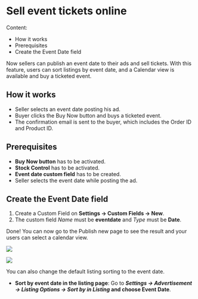 
# Sell event tickets online
Content:
-  How it works
-   Prerequisites
-   Create the Event Date field

Now sellers can publish an event date to their ads and sell tickets. With this feature, users can sort listings by event date, and a Calendar view is available and buy a ticketed event.

## How it works

-   Seller selects an event date posting his ad.
-   Buyer clicks the Buy Now button and buys a ticketed event.
-   The confirmation email is sent to the buyer, which includes the Order ID and Product ID.

## Prerequisites

-   **Buy Now button** has to be activated.
-  **Stock Control** has to be activated.
-   **Event date custom field** has to be created.
-   Seller selects the event date while posting the ad.

## Create the Event Date field

1.  Create a Custom Field on  **Settings -> Custom Fields -> New**.
2.  The custom field  _Name_  must be  **eventdate**  and  _Type_  must be  **Date**.

Done! You can now go to the Publish new page to see the result and your users can select a calendar view.

![](https://github.com/yclas/guides/blob/master/images/sell-event-tickets-online-2.png)


![](https://github.com/yclas/guides/blob/master/images/sell-event-tickets-online-3.png)

You can also change the default listing sorting to the event date.

-   **Sort by event date in the listing page**: Go to  **_Settings -> Advertisement -> Listing Options -> Sort by in Listing_  and choose Event Date**.
